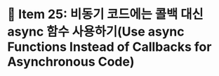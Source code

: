 # 📝 Item 25: 비동기 코드에는 콜백 대신 async 함수 사용하기(Use async Functions Instead of Callbacks for Asynchronous Code)
